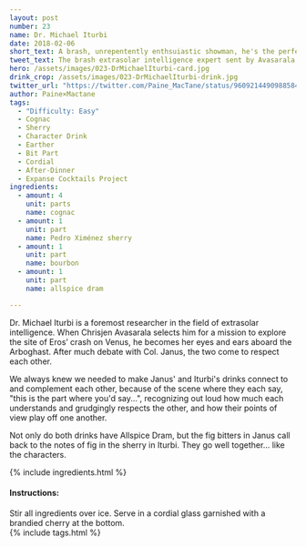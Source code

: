 ```yaml
---
layout: post
number: 23
name: Dr. Michael Iturbi
date: 2018-02-06
short_text: A brash, unrepentently enthsuiastic showman, he's the perfect foil for Janus. 
tweet_text: The brash extrasolar intelligence expert sent by Avasarala to see what's happening at Eros' crash site on Venus.
hero: /assets/images/023-DrMichaelIturbi-card.jpg
drink_crop: /assets/images/023-DrMichaelIturbi-drink.jpg
twitter_url: "https://twitter.com/Paine_MacTane/status/960921449098858498"
author: Paine×Mactane
tags: 
  - "Difficulty: Easy"
  - Cognac
  - Sherry
  - Character Drink
  - Earther
  - Bit Part
  - Cordial
  - After-Dinner
  - Expanse Cocktails Project
ingredients:
  - amount: 4
    unit: parts
    name: cognac
  - amount: 1
    unit: part
    name: Pedro Ximénez sherry
  - amount: 1
    unit: part
    name: bourbon
  - amount: 1
    unit: part
    name: allspice dram

---
```


Dr. Michael Iturbi is a foremost researcher in the field of extrasolar intelligence. When Chrisjen Avasarala selects him for a mission to explore the site of Eros’ crash on Venus, he becomes her eyes and ears aboard the Arboghast. After much debate with Col. Janus, the two come to respect each other.

We always knew we needed to make Janus' and Iturbi's drinks connect to and complement each other, because of the scene where they each say, "this is the part where you'd say...", recognizing out loud how much each understands and grudgingly respects the other, and how their points of view play off one another. 

Not only do both drinks have Allspice Dram, but the fig bitters in Janus call back to the notes of fig in the sherry in Iturbi. They go well together... like the characters.

{% include ingredients.html %}

#### Instructions:

Stir all ingredients over ice. Serve in a cordial glass garnished with a brandied cherry at the bottom.  
{% include tags.html %}
